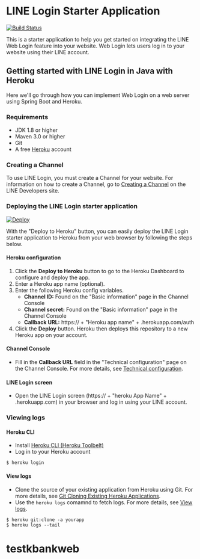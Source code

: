 # LINE Login Starter Application
[![Build Status](https://travis-ci.org/line/line-login-starter.svg?branch=master)](https://travis-ci.org/line/line-login-starter)

This is a starter application to help you get started on integrating the LINE Web Login feature into your website. Web Login lets users log in to your website using their LINE account.

## Getting started with LINE Login in Java with Heroku
Here we'll go through how you can implement Web Login on a web server using Spring Boot and Heroku.

### Requirements

 - JDK 1.8 or higher
 - Maven 3.0 or higher
 - Git
 - A free [Heroku](https://dashboard.heroku.com/) account

### Creating a Channel

To use LINE Login, you must create a Channel for your website. For information on how to create a Channel, go to [Creating a Channel](https://developers.line.me/web-api/channel-registration) on the LINE Developers site.   

### Deploying the LINE Login starter application

[![Deploy](https://www.herokucdn.com/deploy/button.svg)](https://heroku.com/deploy)

With the "Deploy to Heroku" button, you can easily deploy the LINE Login starter application to Heroku from your web browser by following the steps below.

#### Heroku configuration

1. Click the **Deploy to Heroku** button to go to the Heroku Dashboard to configure and deploy the app.
2. Enter a Heroku app name (optional).
3. Enter the following Heroku config variables.
    - **Channel ID:** Found on the "Basic information" page in the Channel Console
    - **Channel secret:** Found on the "Basic information" page in the Channel Console
    - **Callback URL:** https:// + "Heroku app name" + .herokuapp.com/auth
4. Click the **Deploy** button. Heroku then deploys this repository to a new Heroku app on your account.

#### Channel Console

- Fill in the **Callback URL** field in the "Technical configuration" page on the Channel Console. For more details, see [Technical configuration](https://developers.line.me/web-api/technical-configuration).

#### LINE Login screen

- Open the LINE Login screen (https:// + "heroku App Name" + .herokuapp.com) in your browser and log in using your LINE account.

### Viewing logs

#### Heroku CLI
- Install [Heroku CLI (Heroku Toolbelt)](https://devcenter.heroku.com/articles/heroku-cli#download-and-install)
- Log in to your Heroku account
```
$ heroku login
```

#### View logs
- Clone the source of your existing application from Heroku using Git. For more details, see [Git Cloning Existing Heroku Applications](https://devcenter.heroku.com/articles/git-clone-heroku-app).
- Use the `heroku logs` comamnd to fetch logs. For more details, see [View logs](https://devcenter.heroku.com/articles/logging#view-logs).

 ```
$ heroku git:clone -a yourapp
$ heroku logs --tail
```
# testkbankweb
